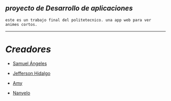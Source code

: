 ## _proyecto de Desarrollo de aplicaciones_ 
```
este es un trabajo final del politetecnico. una app web para ver animes cortos. 
```
---
# *Creadores*
* [Samuel Ángeles](https://github.com/5samuel)

* [Jefferson Hidalgo](https://github.com/JeffersonHidalgo)

* [Amy](https://github.com/Amy006)
* [Nanyelo](https://github.com/nanyelofe123)
